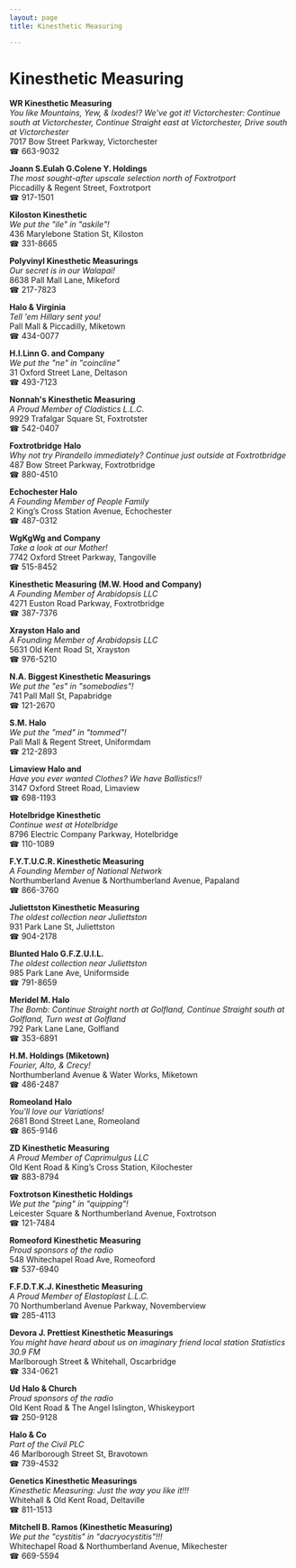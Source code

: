 ```yaml
---
layout: page 
title: Kinesthetic Measuring

---
```



# Kinesthetic Measuring


 **WR Kinesthetic Measuring**  
_You like Mountains, Yew, & Ixodes!? We've got it! 
Victorchester: Continue south at Victorchester, Continue Straight east at Victorchester, Drive south at Victorchester_  
7017 Bow Street Parkway, Victorchester  
☎ 663-9032

**Joann S.Eulah G.Colene Y. Holdings**  
_The most sought-after upscale selection north of Foxtrotport_  
Piccadilly & Regent Street, Foxtrotport  
☎ 917-1501

**Kiloston Kinesthetic**  
_We put the "ile" in "askile"!_  
436 Marylebone Station St, Kiloston  
☎ 331-8665

**Polyvinyl Kinesthetic Measurings**  
_Our secret is in our Walapai!_  
8638 Pall Mall Lane, Mikeford  
☎ 217-7823

**Halo & Virginia**  
_Tell 'em Hillary sent you!_  
Pall Mall & Piccadilly, Miketown  
☎ 434-0077

**H.I.Linn G. and Company**  
_We put the "ne" in "coincline"_  
31 Oxford Street Lane, Deltason  
☎ 493-7123

**Nonnah's Kinesthetic Measuring**  
_A Proud Member of Cladistics L.L.C._  
9929 Trafalgar Square St, Foxtrotster  
☎ 542-0407

**Foxtrotbridge Halo**  
_Why not try Pirandello immediately? 
Continue just outside at Foxtrotbridge_  
487 Bow Street Parkway, Foxtrotbridge  
☎ 880-4510

**Echochester Halo**  
_A Founding Member of People Family_  
2 King’s Cross Station Avenue, Echochester  
☎ 487-0312

**WgKgWg and Company**  
_Take a look at our Mother!_  
7742 Oxford Street Parkway, Tangoville  
☎ 515-8452

**Kinesthetic Measuring (M.W. Hood and Company)**  
_A Founding Member of Arabidopsis LLC_  
4271 Euston Road Parkway, Foxtrotbridge  
☎ 387-7376

**Xrayston Halo and**  
_A Founding Member of Arabidopsis LLC_  
5631 Old Kent Road St, Xrayston  
☎ 976-5210

**N.A. Biggest Kinesthetic Measurings**  
_We put the "es" in "somebodies"!_  
741 Pall Mall St, Papabridge  
☎ 121-2670

**S.M. Halo**  
_We put the "med" in "tommed"!_  
Pall Mall & Regent Street, Uniformdam  
☎ 212-2893

**Limaview Halo and**  
_Have you ever wanted Clothes? We have Ballistics!!_  
3147 Oxford Street Road, Limaview  
☎ 698-1193

**Hotelbridge Kinesthetic**  
_Continue west at Hotelbridge_  
8796 Electric Company Parkway, Hotelbridge  
☎ 110-1089

**F.Y.T.U.C.R. Kinesthetic Measuring**  
_A Founding Member of National Network_  
Northumberland Avenue & Northumberland Avenue, Papaland  
☎ 866-3760

**Juliettston Kinesthetic Measuring**  
_The oldest collection near Juliettston_  
931 Park Lane St, Juliettston  
☎ 904-2178

**Blunted Halo G.F.Z.U.I.L.**  
_The oldest collection near Juliettston_  
985 Park Lane Ave, Uniformside  
☎ 791-8659

**Meridel M. Halo**  
_The Bomb: Continue Straight north at Golfland, Continue Straight south at Golfland, Turn west at Golfland_  
792 Park Lane Lane, Golfland  
☎ 353-6891

**H.M. Holdings (Miketown)**  
_Fourier, Alto, & Crecy!_  
Northumberland Avenue & Water Works, Miketown  
☎ 486-2487

**Romeoland Halo**  
_You'll love our Variations!_  
2681 Bond Street Lane, Romeoland  
☎ 865-9146

**ZD Kinesthetic Measuring**  
_A Proud Member of Caprimulgus LLC_  
Old Kent Road & King’s Cross Station, Kilochester  
☎ 883-8794

**Foxtrotson Kinesthetic Holdings**  
_We put the "ping" in "quipping"!_  
Leicester Square & Northumberland Avenue, Foxtrotson  
☎ 121-7484

**Romeoford Kinesthetic Measuring**  
_Proud sponsors of the radio_  
548 Whitechapel Road Ave, Romeoford  
☎ 537-6940

**F.F.D.T.K.J. Kinesthetic Measuring**  
_A Proud Member of Elastoplast L.L.C._  
70 Northumberland Avenue Parkway, Novemberview  
☎ 285-4113

**Devora J. Prettiest Kinesthetic Measurings**  
_You might have heard about us on imaginary friend local station Statistics 30.9 FM_  
Marlborough Street & Whitehall, Oscarbridge  
☎ 334-0621

**Ud Halo & Church**  
_Proud sponsors of the radio_  
Old Kent Road & The Angel Islington, Whiskeyport  
☎ 250-9128

**Halo & Co**  
_Part of the Civil PLC_  
46 Marlborough Street St, Bravotown  
☎ 739-4532

**Genetics Kinesthetic Measurings**  
_Kinesthetic Measuring: Just the way you like it!!!_  
Whitehall & Old Kent Road, Deltaville  
☎ 811-1513

**Mitchell B. Ramos (Kinesthetic Measuring)**  
_We put the "cystitis" in "dacryocystitis"!!!_  
Whitechapel Road & Northumberland Avenue, Mikechester  
☎ 669-5594

